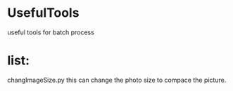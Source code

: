 # UsefulTools
useful tools for batch process
# list:
changImageSize.py 
this can change the photo size to compace the picture.

